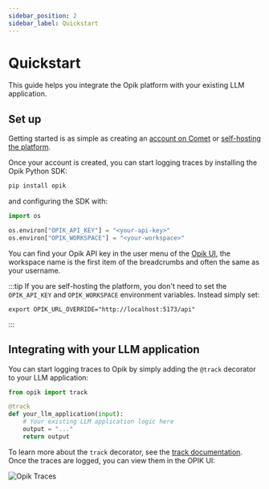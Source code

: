 ```yaml
---
sidebar_position: 2
sidebar_label: Quickstart
---
```


# Quickstart

This guide helps you integrate the Opik platform with your existing LLM application.

## Set up

Getting started is as simple as creating an [account on Comet](https://www.comet.com/signup?from=llm) or [self-hosting the platform](/self-host/self_hosting_opik.md).

Once your account is created, you can start logging traces by installing the Opik Python SDK:

```bash
pip install opik
```

and configuring the SDK with:

```python
import os

os.environ["OPIK_API_KEY"] = "<your-api-key>"
os.environ["OPIK_WORKSPACE"] = "<your-workspace>"
```

You can find your Opik API key in the user menu of the [Opik UI](https://www.comet.com/opik/), the workspace name is the first item of the breadcrumbs and often the same as your username.


:::tip
If you are self-hosting the platform, you don't need to set the `OPIK_API_KEY` and `OPIK_WORKSPACE` environment variables. Instead simply set:

    export OPIK_URL_OVERRIDE="http://localhost:5173/api"
:::

## Integrating with your LLM application

You can start logging traces to Opik by simply adding the `@track` decorator to your LLM application:

```python
from opik import track

@track
def your_llm_application(input):
    # Your existing LLM application logic here
    output = "..."
    return output
```

To learn more about the `track` decorator, see the [track documentation](/tracing/log_traces.md#log-using-function-annotators). Once the traces are logged, you can view them in the OPIK UI:

![Opik Traces](/img/home/traces_page_for_quickstart.png)
